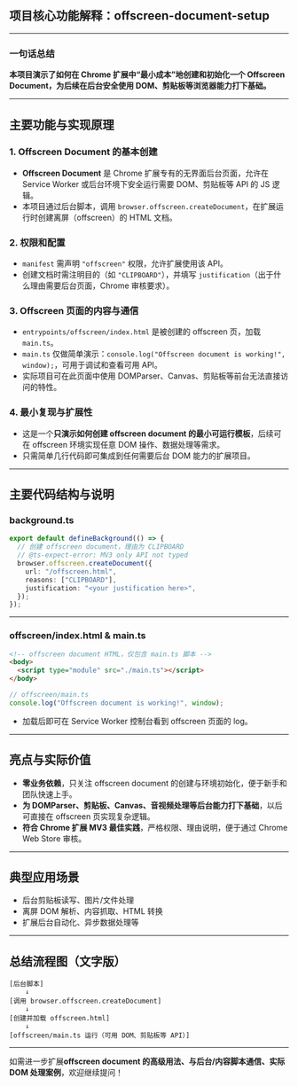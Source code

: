 ## 项目核心功能解释：offscreen-document-setup

---

### 一句话总结

**本项目演示了如何在 Chrome 扩展中“最小成本”地创建和初始化一个 Offscreen Document，为后续在后台安全使用 DOM、剪贴板等浏览器能力打下基础。**

---

## 主要功能与实现原理

### 1. Offscreen Document 的基本创建

- **Offscreen Document** 是 Chrome 扩展专有的无界面后台页面，允许在 Service Worker 或后台环境下安全运行需要 DOM、剪贴板等 API 的 JS 逻辑。
- 本项目通过后台脚本，调用 `browser.offscreen.createDocument`，在扩展运行时创建离屏（offscreen）的 HTML 文档。

### 2. 权限和配置

- `manifest` 需声明 `"offscreen"` 权限，允许扩展使用该 API。
- 创建文档时需注明目的（如 `"CLIPBOARD"`），并填写 `justification`（出于什么理由需要后台页面，Chrome 审核要求）。

### 3. Offscreen 页面的内容与通信

- `entrypoints/offscreen/index.html` 是被创建的 offscreen 页，加载 `main.ts`。
- `main.ts` 仅做简单演示：`console.log("Offscreen document is working!", window);`，可用于调试和查看可用 API。
- 实际项目可在此页面中使用 DOMParser、Canvas、剪贴板等前台无法直接访问的特性。

### 4. 最小复现与扩展性

- 这是一个**只演示如何创建 offscreen document 的最小可运行模板**，后续可在 offscreen 环境实现任意 DOM 操作、数据处理等需求。
- 只需简单几行代码即可集成到任何需要后台 DOM 能力的扩展项目。

---

## 主要代码结构与说明

### background.ts

```typescript
export default defineBackground(() => {
  // 创建 offscreen document，理由为 CLIPBOARD
  // @ts-expect-error: MV3 only API not typed
  browser.offscreen.createDocument({
    url: "/offscreen.html",
    reasons: ["CLIPBOARD"],
    justification: "<your justification here>",
  });
});
```

---

### offscreen/index.html & main.ts

```html
<!-- offscreen document HTML，仅包含 main.ts 脚本 -->
<body>
  <script type="module" src="./main.ts"></script>
</body>
```

```typescript
// offscreen/main.ts
console.log("Offscreen document is working!", window);
```

- 加载后即可在 Service Worker 控制台看到 offscreen 页面的 log。

---

## 亮点与实际价值

- **零业务依赖**，只关注 offscreen document 的创建与环境初始化，便于新手和团队快速上手。
- **为 DOMParser、剪贴板、Canvas、音视频处理等后台能力打下基础**，以后可直接在 offscreen 页实现复杂逻辑。
- **符合 Chrome 扩展 MV3 最佳实践**，严格权限、理由说明，便于通过 Chrome Web Store 审核。

---

## 典型应用场景

- 后台剪贴板读写、图片/文件处理
- 离屏 DOM 解析、内容抓取、HTML 转换
- 扩展后台自动化、异步数据处理等

---

## 总结流程图（文字版）

```
[后台脚本]
    ↓
[调用 browser.offscreen.createDocument]
    ↓
[创建并加载 offscreen.html]
    ↓
[offscreen/main.ts 运行（可用 DOM、剪贴板等 API）]
```

---

如需进一步扩展**offscreen document 的高级用法、与后台/内容脚本通信、实际 DOM 处理案例**，欢迎继续提问！
